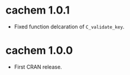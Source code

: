 cachem 1.0.1
============

* Fixed function delcaration of `C_validate_key`.

cachem 1.0.0
============

* First CRAN release.
